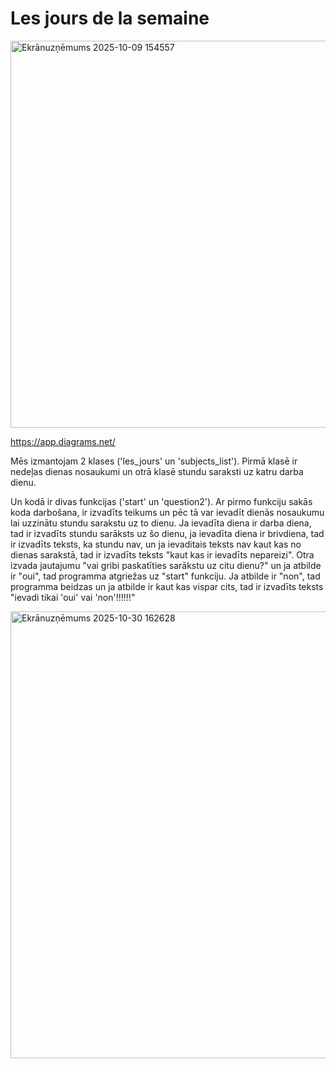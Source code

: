 # Les jours de la semaine
<img width="574" height="619" alt="Ekrānuzņēmums 2025-10-09 154557" src="https://github.com/user-attachments/assets/6abf033a-9a67-43b9-9f96-0777930f94a6" />

https://app.diagrams.net/

Mēs izmantojam 2 klases ('les_jours' un 'subjects_list'). Pirmā klasē ir nedeļas dienas nosaukumi un otrā klasē stundu saraksti uz katru darba dienu.

Un kodā ir divas funkcijas ('start' un 'question2'). Ar pirmo funkciju sakās koda darbošana, ir izvadīts teikums un pēc tā var ievadīt dienās nosaukumu lai uzzinātu stundu sarakstu uz to dienu. Ja ievadīta diena ir darba diena, tad ir izvadīts stundu sarāksts uz šo dienu, ja ievadīta diena ir brivdiena, tad ir izvadīts teksts, ka stundu nav, un ja ievaditais teksts nav kaut kas no dienas sarakstā, tad ir izvadīts teksts "kaut kas ir ievadīts nepareizi".  Otra izvada jautajumu "vai gribi paskatīties sarākstu uz citu dienu?" un ja atbilde ir "oui", tad programma atgriežas uz "start" funkciju. Ja atbilde ir "non", tad programma beidzas un ja atbilde ir kaut kas vispar cits, tad ir izvadīts teksts "ievadi tikai 'oui' vai 'non'!!!!!!"

<img width="871" height="715" alt="Ekrānuzņēmums 2025-10-30 162628" src="https://github.com/user-attachments/assets/b042a9fa-acbe-4976-b3f5-d348362fb2b9" />

